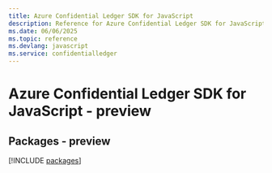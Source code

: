 ```yaml
---
title: Azure Confidential Ledger SDK for JavaScript
description: Reference for Azure Confidential Ledger SDK for JavaScript
ms.date: 06/06/2025
ms.topic: reference
ms.devlang: javascript
ms.service: confidentialledger
---
```

# Azure Confidential Ledger SDK for JavaScript - preview
## Packages - preview
[!INCLUDE [packages](confidential-ledger-index.md)]